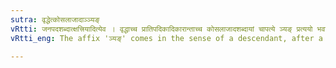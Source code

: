 ```yaml
---
sutra: वृद्धेत्कोसलाजादाञ्ञ्यङ्
vRtti: जनपदशब्दात्क्षत्त्रियादित्येव । वृद्धाच्च प्रातिपदिकादिकारान्ताच्च कोसलाजादशब्दायां चापत्ये ञ्यङ् प्रत्ययो भवति ॥
vRtti_eng: The affix 'ञ्यङ्' comes in the sense of a descendant, after a word having a _Vriddhi_ in the first syllable, and after a word ending in short इ, and after the words '_Kosala_' and '_Ajada_', when they are the names of countries and _Kshatriyas_.

---
```

